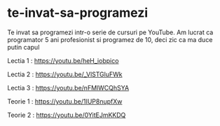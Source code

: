 # te-invat-sa-programezi

Te invat sa programezi intr-o serie de cursuri pe YouTube.
Am lucrat ca programator 5 ani profesionist si programez de 10, deci zic ca ma duce putin capul 


Lectia 1 : https://youtu.be/heH_iobpico

Lectia 2 : https://youtu.be/_VlSTGluFWk

Lectia 3 : https://youtu.be/nFMlWCQhSYA

Teorie 1 : https://youtu.be/1IUP8nupfXw

Teorie 2 : https://youtu.be/0YitEJmKKDQ
